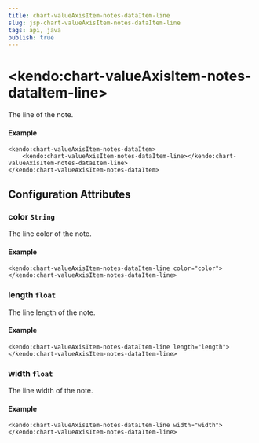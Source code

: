 ```yaml
---
title: chart-valueAxisItem-notes-dataItem-line
slug: jsp-chart-valueAxisItem-notes-dataItem-line
tags: api, java
publish: true
---
```


# \<kendo:chart-valueAxisItem-notes-dataItem-line\>

The line of the note.

#### Example
    <kendo:chart-valueAxisItem-notes-dataItem>
        <kendo:chart-valueAxisItem-notes-dataItem-line></kendo:chart-valueAxisItem-notes-dataItem-line>
    </kendo:chart-valueAxisItem-notes-dataItem>

## Configuration Attributes

### color `String`

The line color of the note.

#### Example
    <kendo:chart-valueAxisItem-notes-dataItem-line color="color">
    </kendo:chart-valueAxisItem-notes-dataItem-line>

### length `float`

The line length of the note.

#### Example
    <kendo:chart-valueAxisItem-notes-dataItem-line length="length">
    </kendo:chart-valueAxisItem-notes-dataItem-line>

### width `float`

The line width of the note.

#### Example
    <kendo:chart-valueAxisItem-notes-dataItem-line width="width">
    </kendo:chart-valueAxisItem-notes-dataItem-line>

